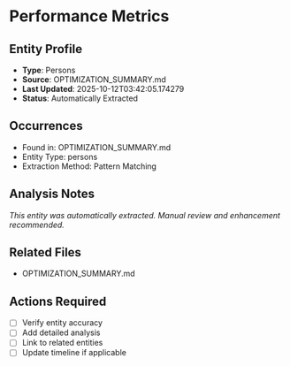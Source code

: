 # Performance Metrics

## Entity Profile
- **Type**: Persons
- **Source**: OPTIMIZATION_SUMMARY.md
- **Last Updated**: 2025-10-12T03:42:05.174279
- **Status**: Automatically Extracted

## Occurrences
- Found in: OPTIMIZATION_SUMMARY.md
- Entity Type: persons
- Extraction Method: Pattern Matching

## Analysis Notes
*This entity was automatically extracted. Manual review and enhancement recommended.*

## Related Files
- OPTIMIZATION_SUMMARY.md

## Actions Required
- [ ] Verify entity accuracy
- [ ] Add detailed analysis
- [ ] Link to related entities
- [ ] Update timeline if applicable
